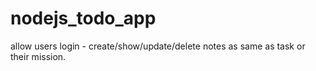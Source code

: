 # nodejs_todo_app
allow users login - create/show/update/delete notes as same as task or their mission.
